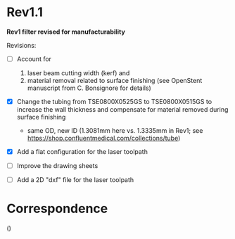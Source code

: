 # Rev1.1

**Rev1 filter revised for manufacturability**

Revisions:
- [ ] Account for
    1. laser beam cutting width (kerf) and
    2. material removal related to surface finishing (see OpenStent manuscript from C. Bonsignore for details)
- [x] Change the tubing from TSE0800X0525GS to TSE0800X0515GS to increase the wall thickness and compensate for material removed during surface finishing
    * same OD, new ID (1.3081mm here vs. 1.3335mm in Rev1; see https://shop.confluentmedical.com/collections/tube)
- [x] Add a flat configuration for the laser toolpath
- [ ] Improve the drawing sheets
- [ ] Add a 2D "dxf" file for the laser toolpath


# Correspondence
()
